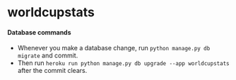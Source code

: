 # worldcupstats


#### Database commands

- Whenever you make a database change, run `python manage.py db migrate` and commit.
- Then run `heroku run python manage.py db upgrade --app worldcupstats` after the commit clears.